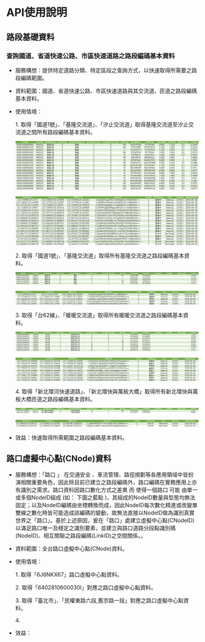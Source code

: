 # API使用說明
 
## 路段基礎資料

### 查詢國道、省道快速公路、市區快速道路之路段編碼基本資料

* 服務構想：提供特定道路分類、特定區段之查詢方式，以快速取得所需要之路段編碼範圍。

* 資料範圍：國道、省道快速公路、市區快速道路與其交流道、匝道之路段編碼基本資料。

* 使用情境：
 
  1\. 取得「國道1號」、「基隆交流道」、「汐止交流道」取得基隆交流道至汐止交流道之間所有路段編碼基本資料。
  
  ![](007.jpg)
  
  ![](008.jpg)
  
  2\. 取得「國道1號」、「基隆交流道」取得所有基隆交流道之路段編碼基本資料。
  
  ![](001.jpg)
  
  ![](002.jpg)
    
  3\. 取得「台62線」、「暖暖交流道」取得所有暖暖交流道之路段編碼基本資料。
  
  ![](003.jpg)
  
  ![](004.jpg)
  
  4\. 取得「新北環河快速道路」、「新北環快與萬板大橋」取得所有新北環快與萬板大橋匝道之路段編碼基本資料。

  ![](005.jpg)
  
  ![](006.jpg)

* 效益：快速取得所需範圍之路段編碼基本資料。

## 路口虛擬中心點(CNode)資料

* 服務構想：「路口 」 在交通安全 、車流管理、路徑規劃等各應用領域中皆扮演相關重要角色，因此除目前已建立之路段編碼外，路口編碼在實務應用上亦有識別之需求。路口資料因路口數化方式之差異 而 使得一個路口 可能 由單一或多個NodeID組成 (如： 下圖之藍點 )，其組成的NodeID數量與型態均無法固定；以及NodeID編碼由坐標轉換而成，因此NodeID每次數化精進或改變單雙線之數化時皆可能造成該編碼的變動，故無法直接以NodeID做為識別真實世界之「路口」。基於上述原因，爰在「路口」處建立虛擬中心點(CNodeID)以滿足路口唯一及穩定之識別要素，並建立與路口道路分段點識別碼(NodeID)、相互關聯之路段編碼(LinkID)之空間關係。。

* 資料範圍：全台路口虛擬中心點(CNode)資料。

* 使用情境：

  1\. 取得「6J6NKX67」路口虛擬中心點資料。
  
  
  2\. 取得「6402810600030I」對應之路口虛擬中心點資料。
  
  
  3\. 取得「臺北市」、「民權東路六段,舊宗路一段」對應之路口虛擬中心點資料。
  
  
  4\. 

* 效益：
